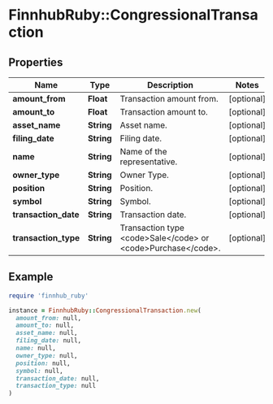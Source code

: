 # FinnhubRuby::CongressionalTransaction

## Properties

| Name | Type | Description | Notes |
| ---- | ---- | ----------- | ----- |
| **amount_from** | **Float** | Transaction amount from. | [optional] |
| **amount_to** | **Float** | Transaction amount to. | [optional] |
| **asset_name** | **String** | Asset name. | [optional] |
| **filing_date** | **String** | Filing date. | [optional] |
| **name** | **String** | Name of the representative. | [optional] |
| **owner_type** | **String** | Owner Type. | [optional] |
| **position** | **String** | Position. | [optional] |
| **symbol** | **String** | Symbol. | [optional] |
| **transaction_date** | **String** | Transaction date. | [optional] |
| **transaction_type** | **String** | Transaction type &lt;code&gt;Sale&lt;/code&gt; or &lt;code&gt;Purchase&lt;/code&gt;. | [optional] |

## Example

```ruby
require 'finnhub_ruby'

instance = FinnhubRuby::CongressionalTransaction.new(
  amount_from: null,
  amount_to: null,
  asset_name: null,
  filing_date: null,
  name: null,
  owner_type: null,
  position: null,
  symbol: null,
  transaction_date: null,
  transaction_type: null
)
```

